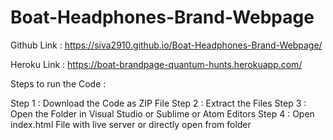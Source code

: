 # Boat-Headphones-Brand-Webpage

Github Link : https://siva2910.github.io/Boat-Headphones-Brand-Webpage/

Heroku Link : https://boat-brandpage-quantum-hunts.herokuapp.com/

Steps to run the Code :

Step 1 : Download the Code as ZIP File
Step 2 : Extract the Files
Step 3 : Open the Folder in Visual Studio or Sublime or Atom Editors
Step 4 : Open index.html File with live server or directly open from folder
